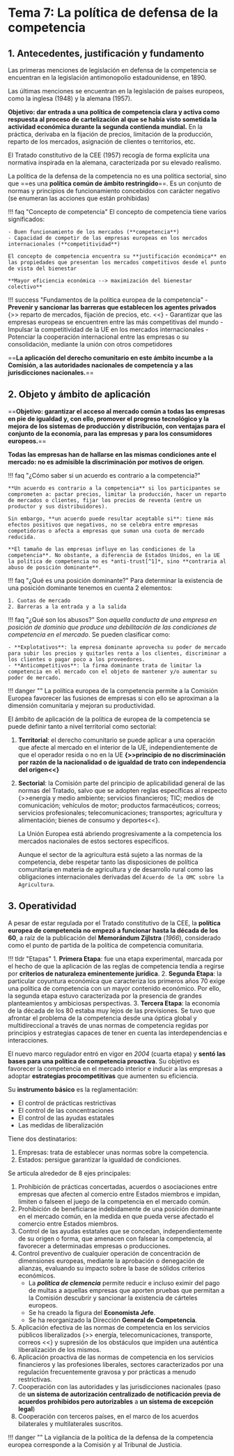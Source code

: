 # Tema 7: La política de defensa de la competencia

## 1. Antecedentes, justificación y fundamento

Las primeras menciones de legislación en defensa de la competencia se encuentran en la legislación antimonopolio estadounidense, en 1890.

Las últimas menciones se encuentran en la legislación de países europeos, como la inglesa (1948) y la alemana (1957).

**Objetivo: dar entrada a una política de competencia clara y activa como respuesta al proceso de cartelización al que se había visto sometida la actividad económica durante la segunda contienda mundial.** En la práctica, derivaba en la fijación de precios, limitación de la producción, reparto de los mercados, asignación de clientes o territorios, etc.

El Tratado constitutivo de la CEE (1957) recogía de forma explícita una normativa inspirada en la alemana, caracterizada por su elevado realismo.

La política de la defensa de la competencia no es una política sectorial, sino que ==es una **política común de ámbito restringido**==. Es un conjunto de normas y principios de funcionamiento concebidos con carácter negativo (se enumeran las acciones que están prohibidas)

!!! faq "Concepto de competencia"
    El concepto de competencia tiene varios significados:

    - Buen funcionamiento de los mercados (**competencia**)
    - Capacidad de competir de las empresas europeas en los mercados internacionales (**competitividad**)

    El concepto de competencia encuentra su **justificación económica** en las propiedades que presentan los mercados competitivos desde el punto de vista del bienestar

    **Mayor eficiencia económica --> maximización del bienestar colectivo**

!!! success "Fundamentos de la política europea de la competencia"
    - **Prevenir y sancionar las barreras que establecen los agentes privados** {>> reparto de mercados, fijación de precios, etc. <<}
    - Garantizar que las empresas europeas se encuentren entre las más competitivas del mundo
    - Impulsar la competitividad de la UE en los mercados internacionales
    - Potenciar la cooperación internacional entre las empresas o su consolidación, mediante la unión con otros competidores

==**La aplicación del derecho comunitario en este ámbito incumbe a la Comisión, a las autoridades nacionales de competencia y a las jurisdicciones nacionales.**==

## 2. Objeto y ámbito de aplicación

==**Objetivo: garantizar el acceso al mercado común a todas las empresas en pie de igualdad y, con ello, promover el progreso tecnológico y la mejora de los sistemas de producción y distribución, con ventajas para el conjunto de la economía, para las empresas y para los consumidores europeos.**==

**Todas las empresas han de hallarse en las mismas condiciones ante el mercado: no es admisible la discriminación por motivos de origen**.

!!! faq "¿Cómo saber si un acuerdo es contrario a la competencia?"

    **Un acuerdo es contrario a la competencia** si los participantes se comprometen a: pactar precios, limitar la producción, hacer un reparto de mercados o clientes, fijar los precios de reventa (entre un productor y sus distribuidores).

    Sin embargo, **un acuerdo puede resultar aceptable si**: tiene más efectos positivos que negativos, no se celebra entre empresas competidoras o afecta a empresas que suman una cuota de mercado reducida.

    **El tamaño de las empresas influye en las condiciones de la competencia**. No obstante, a diferencia de Estados Unidos, en la UE la política de competencia no es *anti-trust[^1]*, sino **contraria al abuso de posición dominante**.

!!! faq "¿Qué es una posición dominante?"
    Para determinar la existencia de una posición dominante tenemos en cuenta 2 elementos:

    1. Cuotas de mercado
    2. Barreras a la entrada y a la salida

!!! faq "¿Qué son los abusos?"
    Son *aquella conducta de una empresa en posición de dominio que produce una debilitación de las condiciones de competencia en el mercado*. Se pueden clasificar como:

    - **Explotativos**: la empresa dominante aprovecha su poder de mercado para subir los precios y quitarles renta a los clientes, discriminar a los clientes o pagar poco a los proveedores.
    - **Anticompetitivos**: la firma dominante trata de limitar la competencia en el mercado con el objeto de mantener y/o aumentar su poder de mercado.

[^1]: anti-trust: dicho de una medida o de una regulación dirigida a asegurar la competencia de los mercados.

!!! danger ""
    La política europea de la competencia permite a la Comisión Europea favorecer las fusiones de empresas si con ello se aproximan a la dimensión comunitaria y mejoran su productividad.

El ámbito de aplicación de la política de europea de la competencia se puede definir tanto a nivel territorial como sectorial:

1. **Territorial**: el derecho comunitario se puede aplicar a una operación que afecte al mercado en el interior de la UE, independientemente de que el operador resida o no en la UE **{>>principio de no discriminación por razón de la nacionalidad o de igualdad de trato con independencia del origen<<}**
2. **Sectorial**: la Comisión parte del principio de aplicabilidad general de las normas del Tratado, salvo que se adopten reglas específicas al respecto {>>energía y medio ambiente; servicios financieros; TIC; medios de comunicación; vehículos de motor; productos farmacéuticos; correos; servicios profesionales; telecomunicaciones; transportes; agricultura y alimentación; bienes de consumo y deportes<<}.

    La Unión Europea está abriendo progresivamente a la competencia los mercados nacionales de estos sectores específicos.

    Aunque el sector de la agricultura está sujeto a las normas de la competencia, debe respetar tanto las disposiciones de política comunitaria en materia de agricultura y de desarrollo rural como las obligaciones internacionales derivadas del `Acuerdo de la OMC sobre la Agricultura`.

## 3. Operatividad

A pesar de estar regulada por el Tratado constitutivo de la CEE, la **política europea de competencia no empezó a funcionar hasta la década de los 60**, a raíz de la publicación del **Memorándum Zijlstra** (*1966*), considerado como el punto de partida de la política de competencia comunitaria.

!!! tldr "Etapas"
    1. **Primera Etapa**: fue una etapa experimental, marcada por el hecho de que la aplicación de las reglas de competencia tendía a regirse por **criterios de naturaleza eminentemente jurídica**.
    2. **Segunda Etapa**: la particular coyuntura económica que caracteriza los primeros años 70 exige una política de competencia con un mayor contenido económico. Por ello, la segunda etapa estuvo caracterizada por la presencia de grandes planteamientos y ambiciosas perspectivas.
    3. **Tercera Etapa**: la economía de la década de los 80 estaba muy lejos de las previsiones. Se tuvo que afrontar el problema de la competencia desde una óptica global y multidireccional a través de unas normas de competencia regidas por principios y estrategias capaces de tener en cuenta las interdependencias e interacciones.

El nuevo marco regulador entró en vigor en *2004* (cuarta etapa) y **sentó las bases para una política de competencia proactiva**. Su objetivo es favorecer la competencia en el mercado interior e inducir a las empresas a adoptar **estrategias procompetitivas** que aumenten su eficiencia.

Su **instrumento básico** es la reglamentación:

- El control de prácticas restrictivas
- El control de las concentraciones
- El control de las ayudas estatales
- Las medidas de liberalización

Tiene dos destinatarios:

1. Empresas: trata de establecer unas normas sobre la competencia.
2. Estados: persigue garantizar la igualdad de condiciones.

Se articula alrededor de 8 ejes principales:

1. Prohibición de prácticas concertadas, acuerdos o asociaciones entre empresas que afecten al comercio entre Estados miembros e impidan, limiten o falseen el juego de la competencia en el mercado común.
2. Prohibición de beneficiarse indebidamente de una posición dominante en el mercado común, en la medida en que pueda verse afectado el comercio entre Estados miembros.
3. Control de las ayudas estatales que se concedan, independientemente de su origen o forma, que amenacen con falsear la competencia, al favorecer a determinadas empresas o producciones.
4. Control preventivo de cualquier operación de concentración de dimensiones europeas, mediante la aprobación o denegación de alianzas, evaluando su impacto sobre la base de sólidos criterios económicos.
    - La ***política de clemencia*** permite reducir e incluso eximir del pago de multas a aquellas empresas que aporten pruebas que permitan a la Comisión descubrir y sancionar la existencia de cárteles europeos.
    - Se ha creado la figura del **Economista Jefe**.
    - Se ha reorganizado la Dirección **General de Competencia**.
5. Aplicación efectiva de las normas de competencia en los servicios públicos liberalizados {>> energía, telecomunicaciones, transporte, correos <<} y supresión de los obstáculos que impiden una auténtica liberalización de los mismos.
6. Aplicación proactiva de las normas de competencia en los servicios financieros y las profesiones liberales, sectores caracterizados por una regulación frecuentemente gravosa y por prácticas a menudo restrictivas.
7. Cooperación con las autoridades y las jurisdicciones nacionales (paso de **un sistema de autorización centralizado de notificación previa de acuerdos prohibidos pero autorizables** a **un sistema de excepción legal**)
8. Cooperación con terceros países, en el marco de los acuerdos bilaterales y multilaterales suscritos.

!!! danger ""
    La vigilancia de la política de la defensa de la competencia europea corresponde a la Comisión y al Tribunal de Justicia.
